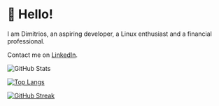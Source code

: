 # :wave: Hello!
I am Dimitrios, an aspiring developer, a Linux enthusiast and a financial
professional.

Contact me on [LinkedIn](https://www.linkedin.com/in/dscharalampidis/).

![GitHub Stats](https://github-readme-stats.vercel.app/api?username=dimitrios-git&show_icons=true&theme=transparent)

[![Top Langs](https://github-readme-stats.vercel.app/api/top-langs/?username=dimitrios-git&layout=donut&theme=dark)](https://github.com/dimitrios-git)

[![GitHub Streak](https://github-readme-streak-stats-pi-seven.vercel.app?user=dimitrios-git&theme=github-dark-blue&border_radius=0)](https://github.com/dimitrios-git)
